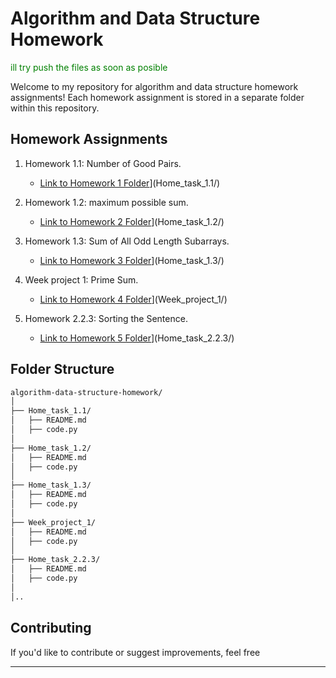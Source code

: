 # Algorithm and Data Structure Homework
<span style="color: green"> ill try push the files as soon as posible </span>

Welcome to my repository for algorithm and data structure homework assignments! Each homework assignment is stored in a separate folder within this repository.

## Homework Assignments

1. Homework 1.1: Number of Good Pairs.
   - [Link to Homework 1 Folder](https://github.com/ANGlTHUB/11-314a/tree/main/Home_task_1.1)](Home_task_1.1/)
   
2. Homework 1.2: maximum possible sum.
   - [Link to Homework 2 Folder](https://github.com/ANGlTHUB/11-314a/tree/main/Home_task_1.2)](Home_task_1.2/)

3. Homework 1.3: Sum of All Odd Length Subarrays.
   - [Link to Homework 3 Folder](https://github.com/ANGlTHUB/11-314a/tree/main/Home_task_1.3)](Home_task_1.3/)

4. Week project 1: Prime Sum.
   - [Link to Homework 4 Folder](https://github.com/ANGlTHUB/11-314a/tree/main/Week_project_1)](Week_project_1/)

5. Homework 2.2.3: Sorting the Sentence.

   - [Link to Homework 5 Folder](https://github.com/ANGlTHUB/11-314a/tree/main/Home_task_2.2.3)](Home_task_2.2.3/)

## Folder Structure
```bash 
algorithm-data-structure-homework/
│
├── Home_task_1.1/
│   ├── README.md
│   ├── code.py
│
├── Home_task_1.2/
│   ├── README.md
│   ├── code.py
│
├── Home_task_1.3/
│   ├── README.md
│   ├── code.py
│
├── Week_project_1/
│   ├── README.md
│   ├── code.py
│
├── Home_task_2.2.3/
│   ├── README.md
│   ├── code.py
│
│..
```

## Contributing

If you'd like to contribute or suggest improvements, feel free

---
